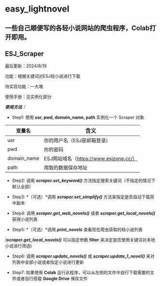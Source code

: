 # easy_lightnovel
一些自己顺便写的各轻小说网站的爬虫程序，Colab打开即用。
---
## ESJ_Scraper
最后更新：2024/8/19

功能：根据关键词对ESJ轻小说进行下载

待实现功能：一大堆

使用手册：见实例化部分

***使用方法：***
* Step1: 使用 **usr, pwd, domain_name, path** 实例化一个 Scraper 对象

|<font size='3'>变量名</font>|<font size='4'>含义</font>|
|---|---|
|<font size='3'>usr</font>|<font size='3'>你的用户名（ESJ是邮箱登录）</font>|
|<font size='3'>pwd</font>|<font size='3'>你的密码</font>|
|<font size='3'>domain_name</font>|<font size='3'>ESJ网站域名（https://www.esjzone.cc/）</font>|
|<font size='3'>path</font>|<font size='3'>爬取的数据保存地址</font>|

* Step2: 调用 ***scraper.set_keyword()*** 方法指定搜索关键词（不指定的情况下默认全部）

* Step3: *（可选）*调用 ***scraper.set_simplify()*** 方法来指定是否自动下载简中副本

* Step4: 调用 ***scraper.get_web_novels()*** 或者 ***scraper.get_local_novels()*** 获得小说列表

* Step5: *（可选）*调用 ***print_novels*** 查看现在爬虫获取的轻小说列表

(***scraper.get_local_novels()*** 可以指定参数 **filter** 来决定是否使用关键词对本地小说进行筛选)

* Step6: 调用 ***scraper.update_novels()*** 或 ***scraper.update_1_novel()*** 来对列表中全部小说或者指定小说进行更新

* Step7: 如果使用 **Colab** 运行此程序，可以从左侧的文件中自行下载需要的文件或者自行搭载 **Google Drive** 保存文件  
